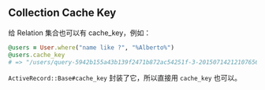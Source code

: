 ## Collection Cache Key

给 Relation 集合也可以有 cache_key，例如：

```ruby
@users = User.where("name like ?", "%Alberto%")
@users.cache_key
# => "/users/query-5942b155a43b139f2471b872ac54251f-3-20150714212107656125000"
```

`ActiveRecord::Base#cache_key` 封装了它，所以直接用 `cache_key` 也可以。
